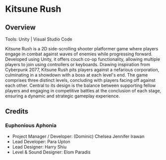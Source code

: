 # Kitsune Rush

## Overview

Tools: Unity | Visual Studio Code

Kitsune Rush is a 2D side-scrolling shooter platformer game where players engage in combat against waves of enemies while progressing forward. Developed using Unity, it offers couch co-op functionality, allowing multiple players to join using controllers or keyboards. Drawing inspiration from Cyberpunk 2077, Kitsune Rush pits players against a nefarious corporation, culminating in a showdown with a boss at each level's end. The game comprises three distinct levels, concluding with players facing off against each other. Central to its design is the balance between supporting fellow players and engaging in competitive battles at the conclusion of each stage, ensuring a dynamic and strategic gameplay experience.

## Credits

### Euphonious Aphonia
- Project Manager / Developer: (Dominic) Chelsea Jennifer Irawan
- Lead Developer: Para Upton
- Lead Designer: Harry Shiu
- Level & Sound Designer: Elom Paradis

